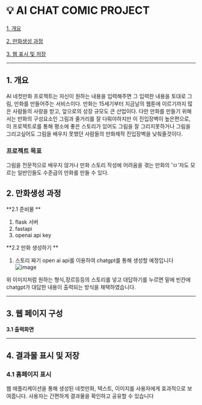 # :bulb: AI CHAT COMIC PROJECT

[1. 개요](#1-개-요)

[2. 만화생성 과정](#2-만화생성-과정)

[3. 웹 표시 및 저장](#3-웹-페이지-구성)



***

## 1. 개요
AI 네컷만화 프로젝트는 자신이 원하는 내용을 입력해주면 그 입력한 내용을 토대로 그림, 만화를 만들어주는 서비스이다.
만화는 15세기부터 지금날의 웹툰에 이르기까지 많은 사람들의 사랑을 받고, 앞으로의 성장 규모도 큰 산업이다.
다만 만화를 만들기 위해서는 만화의 구성요소인 그림과 줄거리를 잘 다뤄야하지만 이 진입장벽이 높은편으로,
이 프로젝트로를 통해 평소에 좋은 스토리가 있어도 그림을 잘 그리지못하거나 그림을 그리고싶어도 그림을 배우지 못했던 사람들의 만화제작 진입장벽을 낮춰줄것이다.


### 프로젝트 목표  
그림을 전문적으로 배우지 않거나 만화 스토리 작성에 어려움을 겪는 만화의 'ㅁ'자도 모르는 일반인들도 수준급의 만화를 만들 수 있다.



## 2. 만화생성 과정
  **2.1 준비물  **
1. flask 서버
2. fastapi
3. openai api key

 **2.2 만화 생성하기 **
1. 스토리 짜기
open ai api를 이용하여 chatgpt를 통해 생성할 예정입니다
![image](https://github.com/JeonHKH/test/assets/101096773/832a385e-4e1d-4c6d-8718-45172d7199b2)


위 이미지처럼 원하는 형식,장르등등의 스토리를 넣고 대답하기를 누르면 밑에 빈칸에 chatgpt가 대답한 내용이 출력되는 방식을  채택하였습니다.

  





*****************************************************************************************************************************************************************************************************************

## 3. 웹 페이지 구성
**3.1 출력화면**<br/>




********************************************************************************************************************************************************************
 ## 4. 결과물 표시 및 저장

### 4.1 홈페이지 표시

웹 애플리케이션을 통해 생성된 네컷만화, 텍스트, 이미지를 사용자에게 효과적으로 보여줍니다. 사용자는 간편하게 결과물을 확인하고 공유할 수 있습니다

      
      
      
